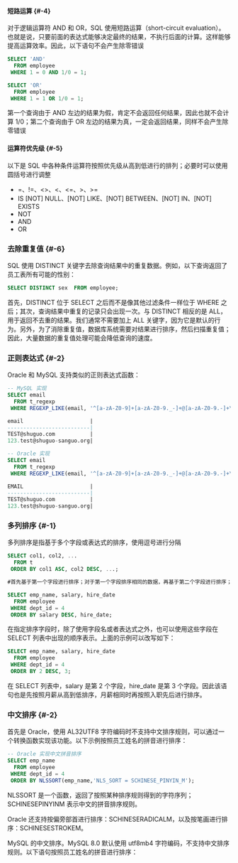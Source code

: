 #### 短路运算 {#-4}

对于逻辑运算符 AND 和 OR，SQL 使用短路运算（short-circuit evaluation）。也就是说，只要前面的表达式能够决定最终的结果，不执行后面的计算。这样能够提高运算效率。因此，以下语句不会产生除零错误

```sql
SELECT 'AND'
  FROM employee
 WHERE 1 = 0 AND 1/0 = 1;

SELECT 'OR'
  FROM employee
 WHERE 1 = 1 OR 1/0 = 1;
```

第一个查询由于 AND 左边的结果为假，肯定不会返回任何结果，因此也就不会计算 1/0；第二个查询由于 OR 左边的结果为真，一定会返回结果，同样不会产生除零错误

#### 运算符优先级 {#-5}

以下是 SQL 中各种条件运算符按照优先级从高到低进行的排列；必要时可以使用圆括号进行调整

* =、!=、&lt;&gt;、&lt;、&lt;=、&gt;、&gt;=
* IS \[NOT\] NULL、\[NOT\] LIKE、\[NOT\] BETWEEN、\[NOT\] IN、\[NOT\] EXISTS
* NOT
* AND
* OR

### 去除重复值 {#-6}

SQL 使用 DISTINCT 关键字去除查询结果中的重复数据。例如，以下查询返回了员工表所有可能的性别：

```sql
SELECT DISTINCT sex  FROM employee;
```

首先，DISTINCT 位于 SELECT 之后而不是像其他过滤条件一样位于 WHERE 之后；其次，查询结果中重复的记录只会出现一次。与 DISTINCT 相反的是 ALL，用于返回不去重的结果。我们通常不需要加上 ALL 关键字，因为它是默认的行为。另外，为了消除重复值，数据库系统需要对结果进行排序，然后扫描重复值；因此，大量数据的重复值处理可能会降低查询的速度。

### 正则表达式 {#-2}

Oracle 和 MySQL 支持类似的正则表达式函数：

```sql
-- MySQL 实现
SELECT email
  FROM t_regexp
 WHERE REGEXP_LIKE(email, '^[a-zA-Z0-9]+[a-zA-Z0-9._-]+@[a-zA-Z0-9.-]+\\.[a-zA-Z]{2,4}$');

email                     |
--------------------------|
TEST@shuguo.com           |
123.test@shuguo-sanguo.org|

-- Oracle 实现
SELECT email
  FROM t_regexp
 WHERE REGEXP_LIKE(email, '^[a-zA-Z0-9]+[a-zA-Z0-9._-]+@[a-zA-Z0-9.-]+\.[a-zA-Z]{2,4}$');

EMAIL                     |
--------------------------|
TEST@shuguo.com           |
123.test@shuguo-sanguo.org|
```

### 多列排序 {#-1}

多列排序是指基于多个字段或表达式的排序，使用逗号进行分隔

```sql
SELECT col1, col2, ...
  FROM t
 ORDER BY col1 ASC, col2 DESC, ...;

#首先基于第一个字段进行排序；对于第一个字段排序相同的数据，再基于第二个字段进行排序；依此类推

SELECT emp_name, salary, hire_date
  FROM employee
 WHERE dept_id = 4
 ORDER BY salary DESC, hire_date;
```

在指定排序字段时，除了使用字段名或者表达式之外，也可以使用这些字段在 SELECT 列表中出现的顺序表示。上面的示例可以改写如下：

```sql
SELECT emp_name, salary, hire_date
  FROM employee
 WHERE dept_id = 4
 ORDER BY 2 DESC, 3;
```

在 SELECT 列表中，salary 是第 2 个字段，hire\_date 是第 3 个字段。因此该语句也是先按照月薪从高到低排序，月薪相同时再按照入职先后进行排序。

### 中文排序 {#-2}

首先是 Oracle，使用 AL32UTF8 字符编码时不支持中文排序规则，可以通过一个转换函数实现该功能。以下示例按照员工姓名的拼音进行排序：

```sql
-- Oracle 实现中文拼音排序
SELECT emp_name
  FROM employee
 WHERE dept_id = 4
 ORDER BY NLSSORT(emp_name,'NLS_SORT = SCHINESE_PINYIN_M');
```

NLSSORT 是一个函数，返回了按照某种排序规则得到的字符序列；SCHINESEPINYINM 表示中文的拼音排序规则。

Oracle 还支持按偏旁部首进行排序：SCHINESERADICALM，以及按笔画进行排序：SCHINESESTROKEM。

MySQL 的中文排序。MySQL 8.0 默认使用 utf8mb4 字符编码，不支持中文排序规则。以下语句按照员工姓名的拼音进行排序：

